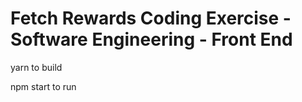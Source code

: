 # Fetch Rewards Coding Exercise - Software Engineering - Front End

yarn to build 

npm start to run
